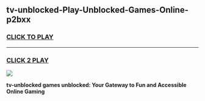 
## tv-unblocked-Play-Unblocked-Games-Online-p2bxx
<h3>
<a href="https://premium76.site?title=tv-unblocked&ref=25A">CLICK TO PLAY</a></h3>
<hr>

<h3>
<a href="https://premium76.site?title=tv-unblocked&ref=25A">CLICK 2 PLAY</a>
  
</h3>

<a href="https://premium76.site?title=tv-unblocked&ref=25A"><img src="https://clearcache.store/games.png"></a>


**tv-unblocked games unblocked: Your Gateway to Fun and Accessible Online Gaming**
